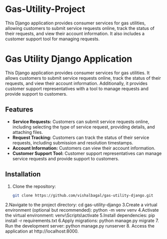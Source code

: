 # Gas-Utility-Project
This Django application provides consumer services for gas utilities, allowing customers to submit service requests online, track the status of their requests, and view their account information. It also includes a customer support tool for managing requests.
# Gas Utility Django Application

This Django application provides consumer services for gas utilities. It allows customers to submit service requests online, track the status of their requests, and view their account information. Additionally, it provides customer support representatives with a tool to manage requests and provide support to customers.

## Features

- **Service Requests:** Customers can submit service requests online, including selecting the type of service request, providing details, and attaching files.
- **Request Tracking:** Customers can track the status of their service requests, including submission and resolution timestamps.
- **Account Information:** Customers can view their account information.
- **Customer Support Tool:** Customer support representatives can manage service requests and provide support to customers.

## Installation

1. Clone the repository:

   ```bash
   git clone https://github.com/vishalbagal/gas-utility-django.git
2.Navigate to the project directory:
  cd gas-utility-django
3.Create a virtual environment (optional but recommended):
  python -m venv venv
4.Activate the virtual environment:
  venv\Scripts\activate
5.Install dependencies:
  pip install -r requirements.txt
6.Apply migrations:
  python manage.py migrate
7. Run the development server:
  python manage.py runserver
8. Access the application at http://localhost:8000.
